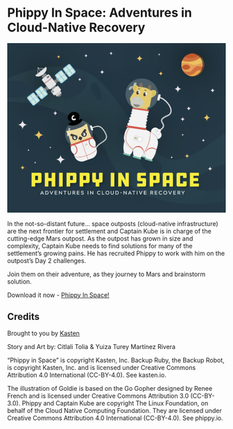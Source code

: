 # Phippy In Space: Adventures in Cloud-Native Recovery

![Phippy In space Cover](https://github.com/kastenhq/Phippy-In-Space/raw/main/Phippy%20In%20Space%20-%20Cover.png)

In the not-so-distant future… space outposts (cloud-native infrastructure) are the next frontier for settlement and Captain Kube is in charge of the cutting-edge Mars outpost. As the outpost has grown in size and complexity, Captain Kube needs to find solutions for many of the settlement’s growing pains. He has recruited Phippy to work with him on the outpost’s Day 2 challenges.
 
Join them on their adventure, as they journey to Mars and brainstorm solution.

Download it now - [Phippy In Space!](https://github.com/kastenhq/phippy-in-space/blob/main/Phippy%20in%20Space%20-%20Adventures%20in%20Cloud-Native%20Recovery.pdf)

## Credits

Brought to you by [Kasten](https://www.kasten.io)

Story and Art by: Citlali Tolia & Yuiza Turey Martínez Rivera

“Phippy in Space” is copyright Kasten, Inc. Backup Ruby, the Backup Robot, is copyright Kasten, Inc. and is licensed under Creative Commons Attribution 4.0 International (CC-BY-4.0). See kasten.io.

The illustration of Goldie is based on the Go Gopher designed by Renee French and is licensed under Creative Commons Attribution 3.0 (CC-BY-3.0). Phippy and Captain Kube are copyright The Linux Foundation, on behalf of the Cloud Native Computing Foundation. They are licensed under Creative Commons Attribution 4.0 International (CC-BY-4.0). See phippy.io.
